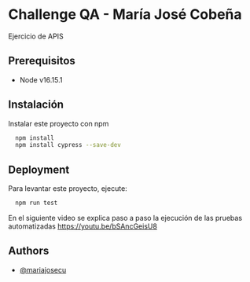 
# Challenge QA - María José Cobeña

Ejercicio de APIS




## Prerequisitos

- Node v16.15.1



## Instalación

Instalar este proyecto con npm

```bash
  npm install
  npm install cypress --save-dev
```
    
## Deployment

Para levantar este proyecto, ejecute:
```bash
  npm run test
```

En el siguiente video se explica paso a paso la ejecución de las pruebas automatizadas
https://youtu.be/bSAncGeisU8


## Authors

- [@mariajosecu](https://www.github.com/mariajosecu)

